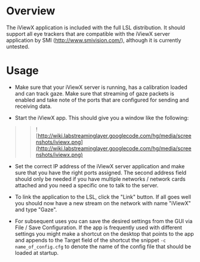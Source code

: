 # Overview #

The iViewX application is included with the full LSL distribution. It should support all eye trackers that are compatible with the iViewX server application by SMI (http://www.smivision.com/), although it is currently untested.

# Usage #

  * Make sure that your iViewX server is running, has a calibration loaded and can track gaze. Make sure that streaming of gaze packets is enabled and take note of the ports that are configured for sending and receiving data.

  * Start the iViewX app. This should give you a window like the following:
> > ![http://wiki.labstreaminglayer.googlecode.com/hg/media/screenshots/iviewx.png](http://wiki.labstreaminglayer.googlecode.com/hg/media/screenshots/iviewx.png)

  * Set the correct IP address of the iViewX server application and make sure that you have the right ports assigned. The second address field should only be needed if you have multiple networks / network cards attached and you need a specific one to talk to the server.

  * To link the application to the LSL, click the "Link" button. If all goes well you should now have a new stream on the network with name "iViewX" and type "Gaze".

  * For subsequent uses you can save the desired settings from the GUI via File / Save Configuration. If the app is frequently used with different settings you might make a shortcut on the desktop that points to the app and appends to the Target field of the shortcut the snippet `-c name_of_config.cfg` to denote the name of the config file that should be loaded at startup.